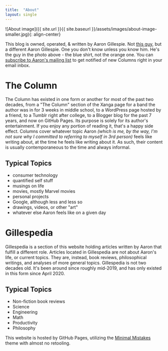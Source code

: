 ```yaml
---
title:  "About"
layout: single
---
```


![About image]({{ site.url }}{{ site.baseurl }}/assets/images/about-image-smaller.jpg){: align-center}  

This blog is owned, operated, & written by Aaron Gillespie. Not [this guy](https://en.wikipedia.org/wiki/Aaron_Gillespie), but a different Aaron Gillespie. One you don't know unless you know him. He's the guy in the photo above - the blue shirt, not the orange one.
You can [subscribe to Aaron's mailing list](http://eepurl.com/gNPOV9) to get notified of new Columns right in your email inbox.  

# The Column
The Column has existed in one form or another for most of the past two decades, from a "The Column" section of the Xanga page for a band the author was in for 3 weeks in middle school, to a WordPress page hosted by a friend, to a Tumblr right after college, to a Blogger blog for the past 7 years, and now on GitHub Pages. Its purpose is solely for its author's entertainment. If you enjoy any portion of reading it, that's a happy side effect.
Columns cover whatever topic Aaron *(which is me, by the way, I'm not sure why I committed to referring to myself in 3rd person)* feels like writing about, at the time he feels like writing about it. As such, their content is usually contemporaneous to the time and always informal.
## Typical Topics
- consumer technology
- quantified self stuff
- musings on life
- movies, mostly Marvel movies
- personal projects
- Google, although less and less so
- drawings, videos, or other "art"
- whatever else Aaron feels like on a given day  

# Gillespedia
Gillespedia is a section of this website holding articles written by Aaron that fulfill a different role. Articles located in Gillespedia are not about Aaron's life, or current topics. They are, instead, book reviews, philosophical writings, and analyses of more general topics. Gillespedia is not two decades old. It's been around since roughly mid-2019, and has only existed in this form since April 2020. 
## Typical Topics
- Non-fiction book reviews
- Science
- Engineering
- Math
- Productivity
- Philosophy

This website is hosted by GitHub Pages, utilizing the [Minimal Mistakes](https://mmistakes.github.io/minimal-mistakes/) theme with almost no retooling.